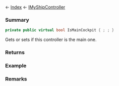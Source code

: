 ← [Index](Api-Index) ← [IMyShipController](Sandbox.ModAPI.Ingame.IMyShipController)

### Summary

```csharp
private public virtual bool IsMainCockpit { ; ; }
```

Gets or sets if this controller is the main one.

### Returns

### Example

### Remarks

